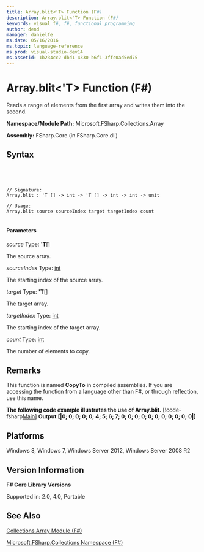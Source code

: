 ```yaml
---
title: Array.blit<'T> Function (F#)
description: Array.blit<'T> Function (F#)
keywords: visual f#, f#, functional programming
author: dend
manager: danielfe
ms.date: 05/16/2016
ms.topic: language-reference
ms.prod: visual-studio-dev14
ms.assetid: 1b234cc2-dbd1-4330-b6f1-3ffc0ad5ed75 
---
```


# Array.blit<'T> Function (F#)

Reads a range of elements from the first array and writes them into the second.

**Namespace/Module Path:** Microsoft.FSharp.Collections.Array

**Assembly:** FSharp.Core (in FSharp.Core.dll)


## Syntax



```




// Signature:
Array.blit : 'T [] -> int -> 'T [] -> int -> int -> unit

// Usage:
Array.blit source sourceIndex target targetIndex count


```





#### Parameters
*source*
Type: **'T**[[]](http://msdn.microsoft.com/en-us/library/def20292-9aae-4596-9275-b94e594f8493)


The source array.


*sourceIndex*
Type: [int](http://msdn.microsoft.com/en-us/library/025d5455-3622-4ea5-9573-3ecbd4ee1375)


The starting index of the source array.


*target*
Type: **'T**[[]](http://msdn.microsoft.com/en-us/library/def20292-9aae-4596-9275-b94e594f8493)


The target array.


*targetIndex*
Type: [int](http://msdn.microsoft.com/en-us/library/025d5455-3622-4ea5-9573-3ecbd4ee1375)


The starting index of the target array.


*count*
Type: [int](http://msdn.microsoft.com/en-us/library/025d5455-3622-4ea5-9573-3ecbd4ee1375)


The number of elements to copy.




## Remarks
This function is named **CopyTo** in compiled assemblies. If you are accessing the function from a language other than F#, or through reflection, use this name.

**The following code example illustrates the use of Array.blit.**
[!code-fsharp[Main](snippets/fsarrays/snippet30.fs)]
**Output**
**[|0; 0; 0; 0; 0; 4; 5; 6; 7; 0; 0; 0; 0; 0; 0; 0; 0; 0; 0; 0|]**
## Platforms
Windows 8, Windows 7, Windows Server 2012, Windows Server 2008 R2


## Version Information
**F# Core Library Versions**

Supported in: 2.0, 4.0, Portable




## See Also
[Collections.Array Module &#40;F&#35;&#41;](Collections.Array-Module-%5BFSharp%5D.md)

[Microsoft.FSharp.Collections Namespace &#40;F&#35;&#41;](Microsoft.FSharp.Collections-Namespace-%5BFSharp%5D.md)

